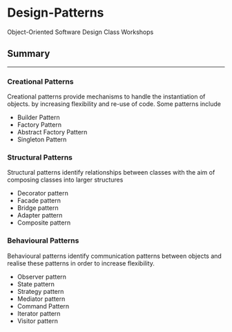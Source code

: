 # Design-Patterns
Object-Oriented Software Design Class Workshops

## Summary
___

### Creational Patterns
Creational patterns provide mechanisms to handle the instantiation of objects.
by increasing flexibility and re-use of code. Some patterns include
- Builder Pattern
- Factory Pattern
- Abstract Factory Pattern
- Singleton Pattern

### Structural Patterns

Structural patterns identify relationships between classes with the aim of composing classes into
larger structures
- Decorator pattern
- Facade pattern
- Bridge pattern
- Adapter pattern
- Composite pattern

### Behavioural Patterns
Behavioural patterns identify communication patterns between objects and realise these 
patterns in order to increase flexibility. 
- Observer pattern
- State pattern
- Strategy pattern
- Mediator pattern
- Command Pattern
- Iterator pattern
- Visitor pattern
